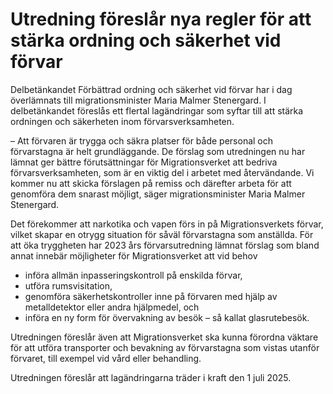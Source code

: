 # Utredning föreslår nya regler för att stärka ordning och säkerhet vid förvar

Delbetänkandet Förbättrad ordning och säkerhet vid förvar har i dag överlämnats till migrationsminister Maria Malmer Stenergard. I delbetänkandet föreslås ett flertal lagändringar som syftar till att stärka ordningen och säkerheten inom förvarsverksamheten.

– Att förvaren är trygga och säkra platser för både personal och förvarstagna är helt grundläggande. De förslag som utredningen nu har lämnat ger bättre förutsättningar för Migrationsverket att bedriva förvarsverksamheten, som är en viktig del i arbetet med återvändande. Vi kommer nu att skicka förslagen på remiss och därefter arbeta för att genomföra dem snarast möjligt, säger migrationsminister Maria Malmer Stenergard.

Det förekommer att narkotika och vapen förs in på Migrationsverkets förvar, vilket skapar en otrygg situation för såväl förvarstagna som anställda. För att öka tryggheten har 2023 års förvarsutredning lämnat förslag som bland annat innebär möjligheter för Migrationsverket att vid behov

* införa allmän inpasseringskontroll på enskilda förvar,
* utföra rumsvisitation,
* genomföra säkerhetskontroller inne på förvaren med hjälp av metalldetektor eller andra hjälpmedel, och
* införa en ny form för övervakning av besök – så kallat glasrutebesök.

Utredningen föreslår även att Migrationsverket ska kunna förordna väktare för att utföra transporter och bevakning av förvarstagna som vistas utanför förvaret, till exempel vid vård eller behandling.

Utredningen föreslår att lagändringarna träder i kraft den 1 juli 2025.
